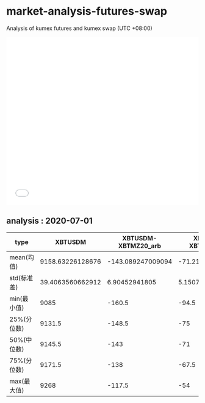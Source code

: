 # market-analysis-futures-swap
Analysis of kumex futures and kumex swap (UTC +08:00)

<iframe width="100%" height="440" src="./data.html" frameborder="no" border="0" scrolling="no"></iframe>

## analysis : 2020-07-01

type|XBTUSDM|XBTUSDM-XBTMZ20_arb|XBTUSDM-XBTMU20_arb|
---|---|---|---
mean(均值) | 9158.63226128676 | -143.089247009094 | -71.2120091327723
std(标准差) | 39.4063560662912 | 6.90452941805 | 5.15071484894397
min(最小值) | 9085 | -160.5 | -94.5
25%(分位数) | 9131.5 | -148.5 | -75
50%(中位数) | 9145.5 | -143 | -71
75%(分位数) | 9171.5 | -138 | -67.5
max(最大值) | 9268 | -117.5 | -54
